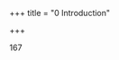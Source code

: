 +++
title = "0 Introduction"

+++

[^39]: There are traditionally eight main *siddhis* always quoted, beginning with *aṇimā* , the power to become as small as an atom \( *aṇu* \). The others are *laghimā* , to be light; *mahimā* , being large; *prāpti* , to obtain all; *prakāmya* , being irresistible; *ī śitva* , domination; *vaśitva* , subjugation; and *yatakāmavaśayitā* , to be able to go to whatever place one wishes. A ninth *siddhi* , *garimā* , to become heavy, is sometimes added. 

[^40]: On this center of the yogic body, situated twelve fi nger-breadths above the head, see chapter 3.49. 

[^41]: See note 17 above. 



167
